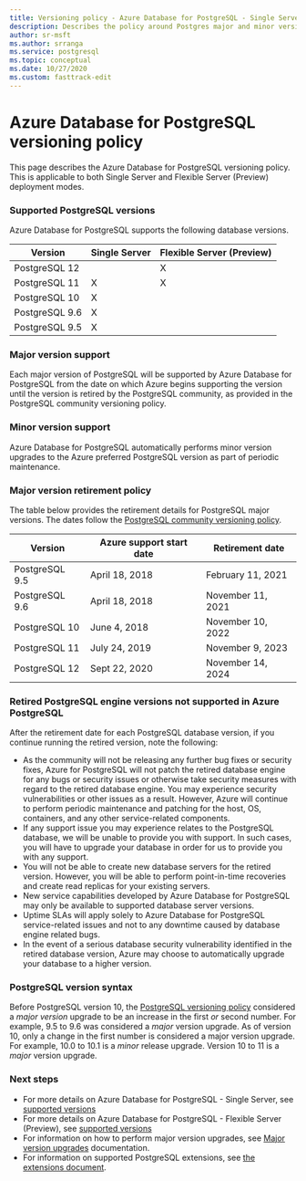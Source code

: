 ```yaml
---
title: Versioning policy - Azure Database for PostgreSQL - Single Server and Flexible Server (Preview)
description: Describes the policy around Postgres major and minor versions in Azure Database for PostgreSQL - Single Server.
author: sr-msft
ms.author: srranga
ms.service: postgresql
ms.topic: conceptual
ms.date: 10/27/2020
ms.custom: fasttrack-edit
---
```

# Azure Database for PostgreSQL versioning policy

This page describes the Azure Database for PostgreSQL versioning policy. This is applicable to both Single Server and Flexible Server (Preview) deployment modes.

### Supported  PostgreSQL versions

Azure Database for PostgreSQL supports the following database versions.

| Version | Single Server | Flexible Server (Preview) |
| ----- | ------ | ---- |
| PostgreSQL 12 |  | X | 
| PostgreSQL 11 | X | X |
| PostgreSQL 10 | X |  |
| PostgreSQL 9.6 | X |  |
| PostgreSQL 9.5 | X |  |

### Major version support
Each major version of PostgreSQL will be supported by Azure Database for PostgreSQL from the date on which Azure begins supporting the version until the version is retired by the PostgreSQL community, as provided in the PostgreSQL community versioning policy.

### Minor version support
Azure Database for PostgreSQL automatically performs minor version upgrades to the Azure preferred PostgreSQL version as part of periodic maintenance. 

### Major version retirement policy
The table below provides the retirement details for PostgreSQL major versions. The dates follow the [PostgreSQL community versioning policy](https://www.postgresql.org/support/versioning/).

| Version | Azure support start date | Retirement date|
| ----- | ------ | ----- |
| PostgreSQL 9.5 | April 18, 2018	| February 11, 2021
| PostgreSQL 9.6 | April 18, 2018	| November 11, 2021
| PostgreSQL 10 |	June 4, 2018	| November 10, 2022
| PostgreSQL 11 |	July 24, 2019	| November 9, 2023
| PostgreSQL 12 |	Sept 22, 2020 	| November 14, 2024

### Retired PostgreSQL engine versions not supported in Azure PostgreSQL

After the retirement date for each PostgreSQL database version, if you continue running the retired version, note the following:
- As the community will not be releasing any further bug fixes or security fixes, Azure for PostgreSQL will not patch the retired database engine for any bugs or security issues or otherwise take security measures with regard to the retired database engine. You may experience security vulnerabilities or other issues as a result. However, Azure will continue to perform periodic maintenance and patching for the host, OS, containers, and any other service-related components.
- If any support issue you may experience relates to the PostgreSQL database, we will be unable to provide you with support. In such cases, you will have to upgrade your database in order for us to provide you with any support.
- You will not be able to create new database servers for the retired version. However, you will be able to perform point-in-time recoveries and create read replicas for your existing servers.
- New service capabilities developed by Azure Database for PostgreSQL may only be available to supported database server versions.
- Uptime SLAs will apply solely to Azure Database for PostgreSQL service-related issues and not to any downtime caused by database engine related bugs.  
- In the event of a serious database security vulnerability identified in the retired database version, Azure may choose to automatically upgrade your database to a higher version.

### PostgreSQL version syntax
Before PostgreSQL version 10, the [PostgreSQL versioning policy](https://www.postgresql.org/support/versioning/) considered a _major version_ upgrade to be an increase in the first _or_ second number. For example, 9.5 to 9.6 was considered a _major_ version upgrade. As of version 10, only a change in the first number is considered a major version upgrade. For example, 10.0 to 10.1 is a _minor_ release upgrade. Version 10 to 11 is a _major_ version upgrade.

### Next steps
- For more details on Azure Database for PostgreSQL - Single Server, see [supported versions](./concepts-supported-versions.md)
- For more details on Azure Database for PostgreSQL - Flexible Server (Preview), see [supported versions](flexible-server/concepts-supported-versions.md)
- For information on how to perform major version upgrades, see [Major version upgrades](how-to-upgrade-using-dump-and-restore.md) documentation.
- For information on supported PostgreSQL extensions, see [the extensions document](concepts-extensions.md).
